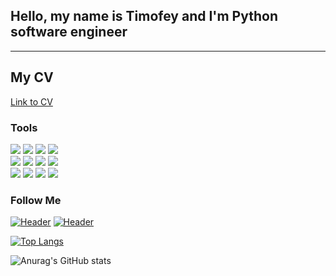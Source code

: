 ## Hello, my name is Timofey and I'm Python software engineer 
---

## My CV
[Link to CV](x)

### Tools
<div>
<img src="https://img.shields.io/badge/-Postman-black?style=for-the-badge&logo=Postman"/>
<img src="https://img.shields.io/badge/-Charles-black?style=for-the-badge&logo=Charles"/>
<img src="https://img.shields.io/badge/-DevTools-black?style=for-the-badge&logo=DevTools"/>
<img src="https://img.shields.io/badge/-GIT-black?style=for-the-badge&logo=GIT"/>
</div>
<div>
<img src="https://img.shields.io/badge/-Android studio-black?style=for-the-badge&logo=Android studio"/>
<img src="https://img.shields.io/badge/-YOUTRACK-black?style=for-the-badge&logo=YOUTRACK&logoColor=yellow"/>
<img src="https://img.shields.io/badge/-JSON-black?style=for-the-badge&logo=json&logoColor=yellow"/>
<img src="https://img.shields.io/badge/-Postgresql-black?style=for-the-badge&logo=Postgresql"/>
</div>
<div>
<img src="https://img.shields.io/badge/-MYSQL-000000?style=for-the-badge&logo=MYSQL"/>
<img src="https://img.shields.io/badge/-Pyhton-000000?style=for-the-badge&logo=Python"/>
<img src="https://img.shields.io/badge/-JavaScript-000000?style=for-the-badge&logo=JavaScript"/>
<img src="https://img.shields.io/badge/-LINUX-000000?style=for-the-badge&logo=UBUNTU"/>
</div>



### Follow Me
[![Header](https://img.shields.io/badge/Telegram-090909?style=for-the-badge&logo=telegram&logoColor=31a5db)](https://t.me/im_timofey)
[![Header](https://img.shields.io/badge/Linkedin-090909?style=for-the-badge&logo=linkedin&logoColor=0073b1)](x)

[![Top Langs](https://github-readme-stats.vercel.app/api/top-langs/?username=Timo4ey&layout=compact&theme=radical)](https://github.com/anuraghazra/github-readme-stats)

![Anurag's GitHub stats](https://github-readme-stats.vercel.app/api?username=Timo4ey&show_icons=true&theme=radical)
